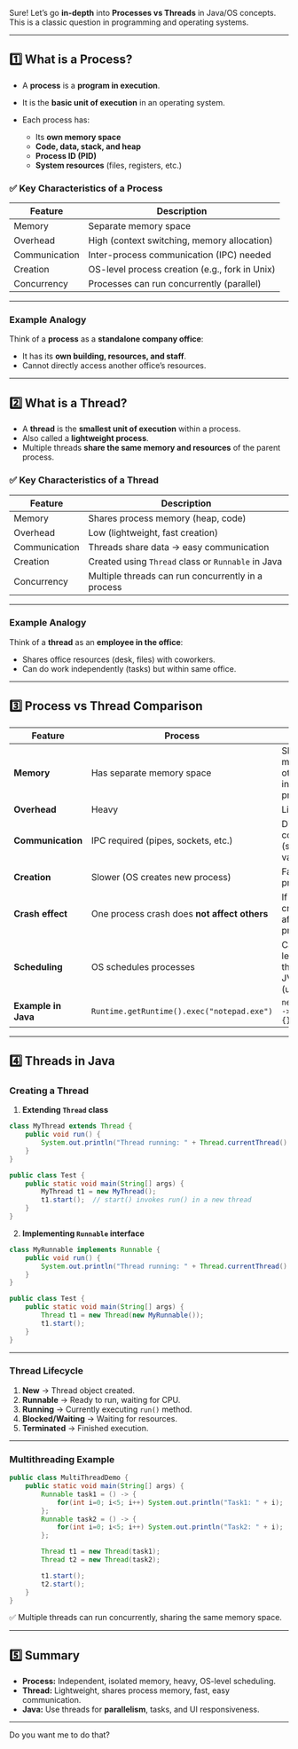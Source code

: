 Sure! Let’s go **in-depth** into **Processes vs Threads** in Java/OS concepts. This is a classic question in programming and operating systems.

---

## **1️⃣ What is a Process?**

* A **process** is a **program in execution**.
* It is the **basic unit of execution** in an operating system.
* Each process has:

  * Its **own memory space**
  * **Code, data, stack, and heap**
  * **Process ID (PID)**
  * **System resources** (files, registers, etc.)

### ✅ **Key Characteristics of a Process**

| Feature       | Description                                    |
| ------------- | ---------------------------------------------- |
| Memory        | Separate memory space                          |
| Overhead      | High (context switching, memory allocation)    |
| Communication | Inter-process communication (IPC) needed       |
| Creation      | OS-level process creation (e.g., fork in Unix) |
| Concurrency   | Processes can run concurrently (parallel)      |

---

### **Example Analogy**

Think of a **process** as a **standalone company office**:

* It has its **own building, resources, and staff**.
* Cannot directly access another office’s resources.

---

## **2️⃣ What is a Thread?**

* A **thread** is the **smallest unit of execution** within a process.
* Also called a **lightweight process**.
* Multiple threads **share the same memory and resources** of the parent process.

### ✅ **Key Characteristics of a Thread**

| Feature       | Description                                        |
| ------------- | -------------------------------------------------- |
| Memory        | Shares process memory (heap, code)                 |
| Overhead      | Low (lightweight, fast creation)                   |
| Communication | Threads share data → easy communication            |
| Creation      | Created using `Thread` class or `Runnable` in Java |
| Concurrency   | Multiple threads can run concurrently in a process |

---

### **Example Analogy**

Think of a **thread** as an **employee in the office**:

* Shares office resources (desk, files) with coworkers.
* Can do work independently (tasks) but within same office.

---

## **3️⃣ Process vs Thread Comparison**

| Feature             | Process                                      | Thread                                                     |
| ------------------- | -------------------------------------------- | ---------------------------------------------------------- |
| **Memory**          | Has separate memory space                    | Shares memory with other threads in the same process       |
| **Overhead**        | Heavy                                        | Lightweight                                                |
| **Communication**   | IPC required (pipes, sockets, etc.)          | Direct communication (shared variables)                    |
| **Creation**        | Slower (OS creates new process)              | Faster (within process)                                    |
| **Crash effect**    | One process crash does **not affect others** | If a thread crashes, it can affect the process             |
| **Scheduling**      | OS schedules processes                       | Can be OS-level (kernel thread) or JVM-level (user thread) |
| **Example in Java** | `Runtime.getRuntime().exec("notepad.exe")`   | `new Thread(() -> {}).start();`                            |

---

## **4️⃣ Threads in Java**

### **Creating a Thread**

1. **Extending `Thread` class**

```java
class MyThread extends Thread {
    public void run() {
        System.out.println("Thread running: " + Thread.currentThread().getName());
    }
}

public class Test {
    public static void main(String[] args) {
        MyThread t1 = new MyThread();
        t1.start();  // start() invokes run() in a new thread
    }
}
```

2. **Implementing `Runnable` interface**

```java
class MyRunnable implements Runnable {
    public void run() {
        System.out.println("Thread running: " + Thread.currentThread().getName());
    }
}

public class Test {
    public static void main(String[] args) {
        Thread t1 = new Thread(new MyRunnable());
        t1.start();
    }
}
```

---

### **Thread Lifecycle**

1. **New** → Thread object created.
2. **Runnable** → Ready to run, waiting for CPU.
3. **Running** → Currently executing `run()` method.
4. **Blocked/Waiting** → Waiting for resources.
5. **Terminated** → Finished execution.

---

### **Multithreading Example**

```java
public class MultiThreadDemo {
    public static void main(String[] args) {
        Runnable task1 = () -> {
            for(int i=0; i<5; i++) System.out.println("Task1: " + i);
        };
        Runnable task2 = () -> {
            for(int i=0; i<5; i++) System.out.println("Task2: " + i);
        };

        Thread t1 = new Thread(task1);
        Thread t2 = new Thread(task2);

        t1.start();
        t2.start();
    }
}
```

✅ Multiple threads can run concurrently, sharing the same memory space.

---

## **5️⃣ Summary**

* **Process:** Independent, isolated memory, heavy, OS-level scheduling.
* **Thread:** Lightweight, shares process memory, fast, easy communication.
* **Java:** Use threads for **parallelism**, tasks, and UI responsiveness.

---


Do you want me to do that?
